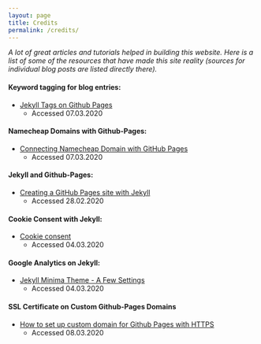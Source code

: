 ```yaml
---
layout: page
title: Credits
permalink: /credits/
---
```


*A lot of great articles and tutorials helped in building this website. Here is a list of some of the resources that have made this site reality (sources for individual blog posts are listed directly there).*

#### Keyword tagging for blog entries:
- [Jekyll Tags on Github Pages](https://longqian.me/2017/02/09/github-jekyll-tag/)
  - Accessed 07.03.2020

#### Namecheap Domains with Github-Pages:
- [Connecting Namecheap Domain with GitHub Pages](https://dev.to/rightfrombasics/connecting-namecheap-domain-with-github-pages-3nn6)
  - Accessed 07.03.2020

#### Jekyll and Github-Pages:
- [Creating a GitHub Pages site with Jekyll](https://help.github.com/en/github/working-with-github-pages/creating-a-github-pages-site-with-jekyll)
  - Accessed 28.02.2020

#### Cookie Consent with Jekyll:
- [Cookie consent](https://jekyllcodex.org/without-plugin/cookie-consent/)
  - Accessed 04.03.2020

#### Google Analytics on Jekyll:
- [Jekyll Minima Theme - A Few Settings](https://kalyanv.com/2018/11/05/jekyll-minima-theme-a-few-settings.html)
  - Accessed 04.03.2020

#### SSL Certificate on Custom Github-Pages Domains
- [How to set up custom domain for Github Pages with HTTPS](https://www.devdiaries.net/blog/How-to-set-up-custom-domain-for-Github-Pages-with-HTTPS/#enable-https-for-your-github-pages-website)
  - Accessed 08.03.2020
